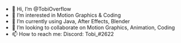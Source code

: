 - 👋 Hi, I’m @TobiOverflow
- 👀 I’m interested in Motion Graphics & Coding
- 🌱 I’m currently using Java, After Effects, Blender
- 💞️ I’m looking to collaborate on Motion Graphics, Animation, Coding 
- 📫 How to reach me: Discord: Tobi_#2622

<!---
TobiOverflow/TobiOverflow is a ✨ special ✨ repository because its `README.md` (this file) appears on your GitHub profile.
You can click the Preview link to take a look at your changes.
--->

